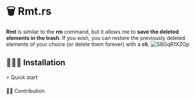 # 🗑️ Rmt.rs

**Rmt** is similar to the **rm** command, but it allows me to **save the deleted elements in the trash**. If you wish, you can restore the previously deleted elements of your choice (or delete them forever) with a **cli**.
![S8GqR1XZOp](https://user-images.githubusercontent.com/53370597/194922266-d193de4b-c276-4e67-b91b-fef47d21b486.gif)


## 👨🏽‍💻 Installation



⚡️ Quick start



🫵🏼 Contribution

